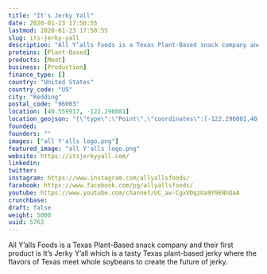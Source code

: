 ```yaml
---
title: "It's Jerky Yall"
date: 2020-01-23 17:50:55
lastmod: 2020-01-23 17:50:55
slug: its-jerky-yall
description: "All Y’alls Foods is a Texas Plant-Based snack company and their first product is It’s Jerky Y’all which is a tasty Texas plant-based jerky where the flavors of Texas meet whole soybeans to create the future of jerky."
proteins: [Plant-Based]
products: [Meat]
business: [Production]
finance_type: []
country: "United States"
country_code: "US"
city: "Redding"
postal_code: "96003"
location: [40.559917, -122.296081]
location_geojson: "{\"type\":\"Point\",\"coordinates\":[-122.296081,40.559917]}"
founded: 
founders: ""
images: ["all Y'alls logo.png"]
featured_image: "all Y'alls logo.png"
website: https://itsjerkyyall.com/
linkedin: 
twitter: 
instagram: https://www.instagram.com/allyallsfoods/
facebook: https://www.facebook.com/pg/allyallsfoods/
youtube: https://www.youtube.com/channel/UC_aw-CgxVOqzUa9Y9ENhQaA
crunchbase: 
draft: false
weight: 5000
uuid: 5763
---
```

All Y’alls Foods is a Texas Plant-Based snack company and their first product is It’s Jerky Y’all which is a tasty Texas plant-based jerky where the flavors of Texas meet whole soybeans to create the future of jerky.
